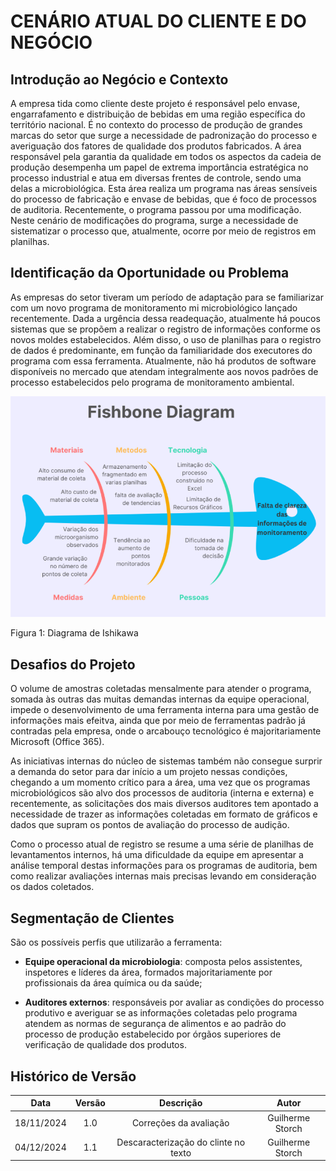 # CENÁRIO ATUAL DO CLIENTE E DO NEGÓCIO 

## Introdução ao Negócio e Contexto 

A empresa tida como cliente deste projeto é responsável pelo envase, engarrafamento e distribuição de bebidas em uma região específica do território nacional. É no contexto do processo de produção de grandes marcas do setor que surge a necessidade de padronização do processo e averiguação dos fatores de qualidade dos produtos fabricados. A área responsável pela garantia da qualidade em todos os aspectos da cadeia de produção desempenha um papel de extrema importância estratégica no processo industrial e atua em diversas frentes de controle, sendo uma delas a microbiológica. Esta área realiza um programa nas áreas sensíveis do processo de fabricação e envase de bebidas, que é foco de processos de auditoria. Recentemente, o programa passou por uma modificação. Neste cenário de modificações do programa, surge a necessidade de sistematizar o processo que, atualmente, ocorre por meio de registros em planilhas.

## Identificação da Oportunidade ou Problema 

As empresas do setor tiveram um período de adaptação para se familiarizar com um novo programa de monitoramento mi microbiológico lançado recentemente. Dada a urgência dessa readequação, atualmente há poucos sistemas que se propõem a realizar o registro de informações conforme os novos moldes estabelecidos. Além disso, o uso de planilhas para o registro de dados é predominante, em função da familiaridade dos executores do programa com essa ferramenta. Atualmente, não há produtos de software disponíveis no mercado que atendam integralmente aos novos padrões de processo estabelecidos pelo programa de monitoramento ambiental.  

![](../assets/diagrama.png)

Figura 1: Diagrama de Ishikawa

## Desafios do Projeto 

O volume de amostras coletadas mensalmente para atender o programa, somada às outras das muitas demandas internas da equipe operacional, impede o desenvolvimento de uma ferramenta interna para uma gestão de informações mais efeitva, ainda que por meio de ferramentas padrão já contradas pela empresa, onde o arcabouço tecnológico é majoritariamente Microsoft (Office 365). 

As iniciativas internas do núcleo de sistemas também não consegue surprir a demanda do setor para dar início a um projeto nessas condições, chegando a um momento crítico para a área, uma vez que os programas microbiológicos são alvo dos processos de auditoria (interna e externa) e recentemente, as solicitações dos mais diversos auditores tem apontado a necessidade de trazer as informações coletadas em formato de gráficos e dados que supram os pontos de avaliação do processo de audição.  

Como o processo atual de registro se resume a uma série de planilhas de levantamentos internos, há uma dificuldade da equipe em apresentar a análise temporal destas informações para os programas de auditoria, bem como realizar avaliações internas mais precisas levando em consideração os dados coletados. 

## Segmentação de Clientes 

São os possíveis perfis que utilizarão a ferramenta:  

- **Equipe operacional da microbiologia**: composta pelos assistentes, inspetores e líderes da área, formados majoritariamente por profissionais da área química ou da saúde; 

- **Auditores externos**: responsáveis por avaliar as condições do processo produtivo e averiguar se as informações coletadas pelo programa atendem as normas de segurança de alimentos e ao padrão do processo de produção estabelecido por órgãos superiores de verificação de qualidade dos produtos. 

##  Histórico de Versão

| **Data** | **Versão** | **Descrição** | **Autor** |
| :------: | :--------: | :----------:  | :-------: |
| 18/11/2024 | 1.0| Correções da avaliação | Guilherme Storch |
| 04/12/2024 | 1.1| Descaracterização do clinte no texto | Guilherme Storch | 